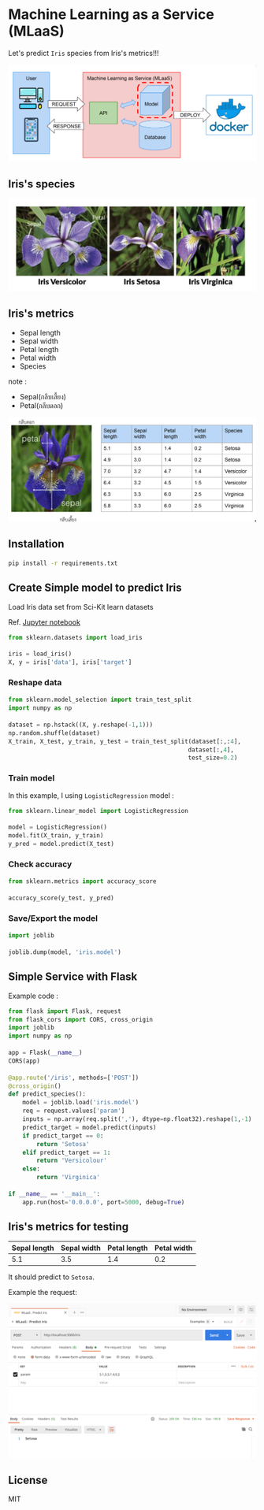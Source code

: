 # Machine Learning as a Service (MLaaS)

Let's predict `Iris` species from Iris's metrics!!!

![overall](assets/overall.png)

## Iris's species

![iris-species](assets/iris-species.png)

## Iris's metrics

 - Sepal length
 - Sepal width
 - Petal length
 - Petal width
 - Species

note : 

 - Sepal(กลีบเลี้ยง)
 - Petal(กลีบดอก)

![iris-metrics](assets/iris-metrics.png)

## Installation

```bash
pip install -r requirements.txt
```

## Create Simple model to predict Iris

Load Iris data set from Sci-Kit learn datasets

Ref. [Jupyter notebook](create-model.ipynb)

```py
from sklearn.datasets import load_iris

iris = load_iris()
X, y = iris['data'], iris['target']
```

### Reshape data

```py
from sklearn.model_selection import train_test_split
import numpy as np

dataset = np.hstack((X, y.reshape(-1,1)))
np.random.shuffle(dataset)
X_train, X_test, y_train, y_test = train_test_split(dataset[:,:4],
                                                   dataset[:,4],
                                                   test_size=0.2)
```

### Train model

In this example, I using `LogisticRegression` model :

```py
from sklearn.linear_model import LogisticRegression

model = LogisticRegression()
model.fit(X_train, y_train)
y_pred = model.predict(X_test)
```

### Check accuracy

```py
from sklearn.metrics import accuracy_score

accuracy_score(y_test, y_pred)
```

### Save/Export the model

```py
import joblib

joblib.dump(model, 'iris.model')
```

## Simple Service with Flask

Example code :

```py
from flask import Flask, request
from flask_cors import CORS, cross_origin
import joblib
import numpy as np

app = Flask(__name__)
CORS(app)

@app.route('/iris', methods=['POST'])
@cross_origin()
def predict_species():
    model = joblib.load('iris.model')
    req = request.values['param']
    inputs = np.array(req.split(','), dtype=np.float32).reshape(1,-1)
    predict_target = model.predict(inputs)
    if predict_target == 0:
        return 'Setosa'
    elif predict_target == 1:
        return 'Versicolour'
    else:
        return 'Virginica'

if __name__ == '__main__':
    app.run(host='0.0.0.0', port=5000, debug=True)
```

## Iris's metrics for testing

| Sepal length | Sepal width | Petal length | Petal width |
|--------------|-------------|--------------|-------------|
|   5.1        |     3.5     |     1.4      |     0.2     |

It should predict to `Setosa`.

Example the request:

![request-predict](assets/ex-post-mlaas.png)

## License

MIT